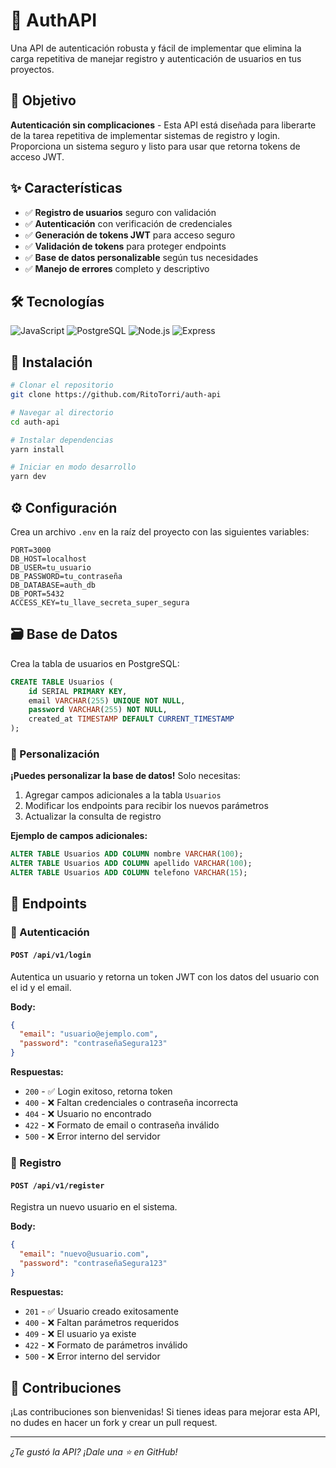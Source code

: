 # 🔐 AuthAPI

Una API de autenticación robusta y fácil de implementar que elimina la carga repetitiva de manejar registro y autenticación de usuarios en tus proyectos.

## 🎯 Objetivo

**Autenticación sin complicaciones** - Esta API está diseñada para liberarte de la tarea repetitiva de implementar sistemas de registro y login. Proporciona un sistema seguro y listo para usar que retorna tokens de acceso JWT.

## ✨ Características

- ✅ **Registro de usuarios** seguro con validación
- ✅ **Autenticación** con verificación de credenciales
- ✅ **Generación de tokens JWT** para acceso seguro
- ✅ **Validación de tokens** para proteger endpoints
- ✅ **Base de datos personalizable** según tus necesidades
- ✅ **Manejo de errores** completo y descriptivo

## 🛠 Tecnologías

![JavaScript](https://img.shields.io/badge/JavaScript-ES6+-F7DF1E?style=for-the-badge&logo=javascript)
![PostgreSQL](https://img.shields.io/badge/PostgreSQL-16+-336791?style=for-the-badge&logo=postgresql)
![Node.js](https://img.shields.io/badge/Node.js-18+-339933?style=for-the-badge&logo=nodedotjs)
![Express](https://img.shields.io/badge/Express.js-4.x-000000?style=for-the-badge&logo=express)

## 🚀 Instalación

```bash
# Clonar el repositorio
git clone https://github.com/RitoTorri/auth-api

# Navegar al directorio
cd auth-api

# Instalar dependencias
yarn install

# Iniciar en modo desarrollo
yarn dev
```

## ⚙️ Configuración

Crea un archivo `.env` en la raíz del proyecto con las siguientes variables:

```env
PORT=3000
DB_HOST=localhost
DB_USER=tu_usuario
DB_PASSWORD=tu_contraseña
DB_DATABASE=auth_db
DB_PORT=5432
ACCESS_KEY=tu_llave_secreta_super_segura
```

## 🗃️ Base de Datos

Crea la tabla de usuarios en PostgreSQL:

```sql
CREATE TABLE Usuarios (
    id SERIAL PRIMARY KEY,
    email VARCHAR(255) UNIQUE NOT NULL,
    password VARCHAR(255) NOT NULL,
    created_at TIMESTAMP DEFAULT CURRENT_TIMESTAMP
);
```

### 🎨 Personalización

**¡Puedes personalizar la base de datos!** Solo necesitas:

1. Agregar campos adicionales a la tabla `Usuarios`
2. Modificar los endpoints para recibir los nuevos parámetros
3. Actualizar la consulta de registro

**Ejemplo de campos adicionales:**
```sql
ALTER TABLE Usuarios ADD COLUMN nombre VARCHAR(100);
ALTER TABLE Usuarios ADD COLUMN apellido VARCHAR(100);
ALTER TABLE Usuarios ADD COLUMN telefono VARCHAR(15);
```

## 📡 Endpoints

### 🔑 Autenticación

#### `POST /api/v1/login`
Autentica un usuario y retorna un token JWT con los datos del usuario con el id y el email.

**Body:**
```json
{
  "email": "usuario@ejemplo.com",
  "password": "contraseñaSegura123"
}
```

**Respuestas:**
- `200` - ✅ Login exitoso, retorna token
- `400` - ❌ Faltan credenciales o contraseña incorrecta
- `404` - ❌ Usuario no encontrado
- `422` - ❌ Formato de email o contraseña inválido
- `500` - ❌ Error interno del servidor

### 📝 Registro

#### `POST /api/v1/register`
Registra un nuevo usuario en el sistema.

**Body:**
```json
{
  "email": "nuevo@usuario.com",
  "password": "contraseñaSegura123"
}
```

**Respuestas:**
- `201` - ✅ Usuario creado exitosamente
- `400` - ❌ Faltan parámetros requeridos
- `409` - ❌ El usuario ya existe
- `422` - ❌ Formato de parámetros inválido
- `500` - ❌ Error interno del servidor

## 🤝 Contribuciones

¡Las contribuciones son bienvenidas! Si tienes ideas para mejorar esta API, no dudes en hacer un fork y crear un pull request.

---
*¿Te gustó la API? ¡Dale una ⭐ en GitHub!*
